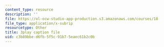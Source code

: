 ```yaml
---
content_type: resource
description: ''
file: https://ol-ocw-studio-app-production.s3.amazonaws.com/courses/18-01sc-single-variable-calculus-fall-2010/c3b89bbed6fb5f5c91b75eaec61b2c0b_JXPe2J069c.vtt
file_type: application/x-subrip
resourcetype: Other
title: 3play caption file
uid: c3b89bbe-d6fb-5f5c-91b7-5eaec61b2c0b
---
```

